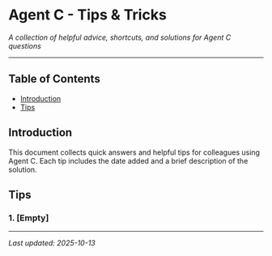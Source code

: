# Agent C - Tips & Tricks

*A collection of helpful advice, shortcuts, and solutions for Agent C questions*

---

## Table of Contents
- [Introduction](#introduction)
- [Tips](#tips)

## Introduction

This document collects quick answers and helpful tips for colleagues using Agent C. Each tip includes the date added and a brief description of the solution.

## Tips

### 1. [Empty]
<!-- New tips will be added here with sequential numbering -->

---

*Last updated: 2025-10-13*